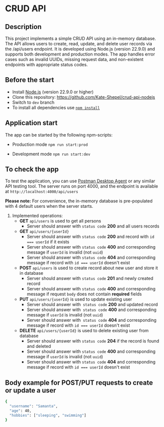 # CRUD API

## Description

This project implements a simple CRUD API using an in-memory database. The API allows users to create, read, update, and delete user records via the /api/users endpoint. It is developed using Node.js (version 22.9.0) and supports both development and production modes. The app handles error cases such as invalid UUIDs, missing request data, and non-existent endpoints with appropriate status codes.

## Before the start

- Install [Node.js](https://nodejs.org/en/download/package-manager) (version 22.9.0 or higher)
- Clone this repository: https://github.com/Kate-Shepel/crud-api-nodejs
- Switch to `dev` branch
- To install all dependencies use [`npm install`](https://docs.npmjs.com/cli/install)

## Application start

The app can be started by the following npm-scripts:

- Production mode
    `npm run start:prod`

- Development mode
    `npm run start:dev`

## To check the app

To test the application, you can use [Postman Desktop Agent](https://www.postman.com/downloads/postman-agent/) or any similar API testing tool. The server runs on port 4000, and the endpoint is available at
    `http://localhost:4000/api/users`

**Please note:** For convenience, the in-memory database is pre-populated with 4 default users when the server starts.

1. Implemented operations:
    - **GET** `api/users` is used to get all persons
        - Server should answer with `status code` **200** and all users records
    - **GET** `api/users/{userId}` 
        - Server should answer with `status code` **200** and record with `id === userId` if it exists
        - Server should answer with `status code` **400** and corresponding message if `userId` is invalid (not `uuid`)
        - Server should answer with `status code` **404** and corresponding message if record with `id === userId` doesn't exist
    - **POST** `api/users` is used to create record about new user and store it in database
        - Server should answer with `status code` **201** and newly created record
        - Server should answer with `status code` **400** and corresponding message if request `body` does not contain **required** fields
    - **PUT** `api/users/{userId}` is used to update existing user
        - Server should answer with` status code` **200** and updated record
        - Server should answer with` status code` **400** and corresponding message if `userId` is invalid (not `uuid`)
        - Server should answer with` status code` **404** and corresponding message if record with `id === userId` doesn't exist
    - **DELETE** `api/users/{userId}` is used to delete existing user from database
        - Server should answer with `status code` **204** if the record is found and deleted
        - Server should answer with `status code` **400** and corresponding message if `userId` is invalid (not `uuid`)
        - Server should answer with `status code` **404** and corresponding message if record with `id === userId` doesn't exist

## Body example for POST/PUT requests to create or update a user

```bash
{
  "username": "Samanta",
  "age": 40,
  "hobbies": ["sleeping", "swimming"]
}
```